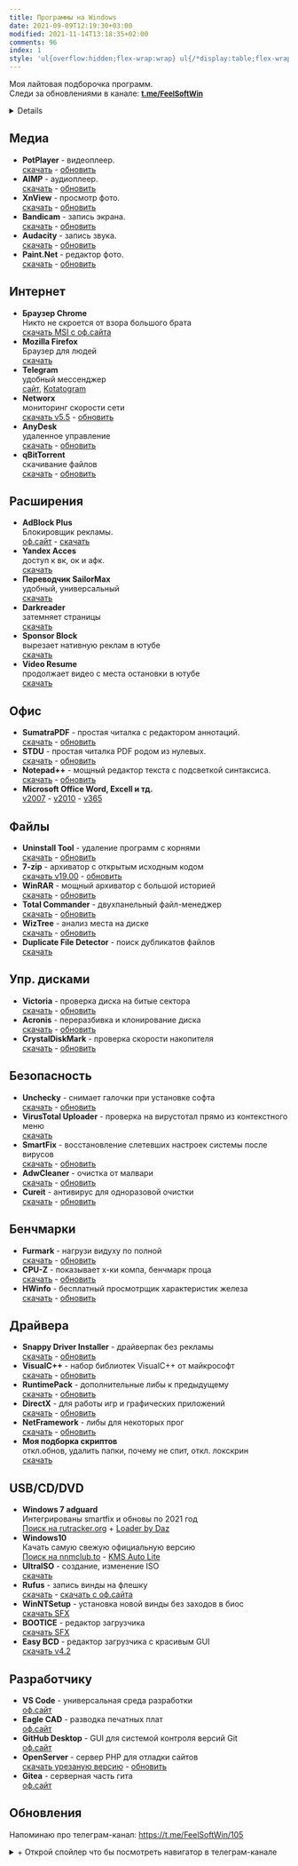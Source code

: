 ```yaml
---
title: Программы на Windows
date: 2021-09-09T12:19:30+03:00
modified: 2021-11-14T13:18:35+02:00
comments: 96
index: 1
style: 'ul{overflow:hidden;flex-wrap:wrap} ul{/*display:table;flex-wrap:wrap*/;display:flex;flex-flow:row wrap;padding:0} ul li{text-align:center;float:left;box-sizing:border-box;width:calc(50% - 8px);padding:7px 10px;background:#eee;margin:4px;list-style-type:none;min-height:50px;/*height:5em;*/padding-left:15px;padding-right:15px;border-radius:10px}'
---
```


Моя лайтовая подборочка программ.  
Следи за обновлениями в канале: <a style="font-size: 13px;" href="https://t.me/s/FeelSoftWin/105">
<strong>t.me/FeelSoftWin</strong></a>

<details markdown="1">
- toc
{: toc }
</details>


## Медиа
- **PotPlayer** - видеоплеер.  
  [скачать](#) -
  [обновить](#)
- **AIMP** - аудиоплеер.  
  [скачать](#) -
  [обновить](#)
- **XnView** - просмотр фото.  
  [скачать](#) -
  [обновить](#)
- **Bandicam** - запись экрана.  
  [скачать](#) -
  [обновить](#)
- **Audacity** - запись звука.  
  [скачать](#) -
  [обновить](#)
- **Paint.Net** - редактор фото.  
  [скачать](#) -
  [обновить](#)


## Интернет
+ **Браузер Chrome**<br>Никто не скроется от взора большого брата<br>
  [скачать MSI с оф.сайта](#)
+ **Mozilla Firefox**<br>Браузер для людей<br>
  [скачать](#)
+ **Telegram**<br>удобный мессенджер<br>
  [сайт](#), [Kotatogram](#)
+ **Networx**<br>мониторинг скорости сети<br>
  [скачать v5.5](#) -
  [обновить](#)
+ **AnyDesk**<br>удаленное управление<br>
  [скачать](#) -
  [обновить](#)
+ **qBitTorrent**<br>скачивание файлов<br>
  [скачать](#) -
  [обновить](#)

## Расширения
- **AdBlock Plus**<br>Блокировщик рекламы.<br>
  [оф.сайт](#) -
  [скачать](#)
- **Yandex Acces**<br>доступ к вк, ок и афк.<br>
  [скачать](#)
- **Переводчик SailorMax**<br>удобный, универсальный<br>
  [скачать](#)
- **Darkreader**<br>затемняет страницы<br>
  [скачать](#)
- **Sponsor Block**<br>вырезает нативную реклам в ютубе<br>
  [скачать](#)
- **Video Resume**<br>продолжает видео с места остановки в ютубе<br>
  [скачать](#)

## Офис
- **SumatraPDF** - простая читалка с редактором аннотаций.  
  [скачать](#) -
  [обновить](#)
- **STDU** - простая читалка PDF родом из нулевых.  
  [скачать](#) -
  [обновить](#)
- **Notepad++** - мощный редактор текста с подсветкой синтаксиса.     
  [скачать](#) - 
  [обновить](https://notepad-plus-plus.org/downloads/)
- **Microsoft Office Word, Excell и тд.**  
  [v2007](#) -
  [v2010](#) -
  [v365](#)


## Файлы
- **Uninstall Tool** - удаление программ с корнями  
  [скачать](#) -
  [обновить](#)
- **7-zip** - архиватор с открытым исходным кодом  
  [скачать v19.00](#) -
  [обновить](#)
- **WinRAR** - мощный архиватор с большой историей  
  [скачать](#) -
  [обновить](#)
- **Total Commander** - двухпанельный файл-менеджер  
  [скачать](#) -
  [обновить](#)
- **WizTree** - анализ места на диске  
  [скачать](#) -
  [обновить](#)
- **Duplicate File Detector** - поиск дубликатов файлов  
  [скачать](#)

## Упр. дисками 
- **Victoria** - проверка диска на битые сектора  
  [скачать](#) -
  [обновить](#)
- **Acronis** - переразбивка и клонирование диска  
  [скачать](#) -
  [обновить](#)
- **CrystalDiskMark** - проверка скорости накопителя  
  [скачать](#) -
  [обновить](#)

## Безопасность 
- **Unchecky** - снимает галочки при установке софта  
  [скачать](#) -
  [обновить](#)
- **VirusTotal Uploader** - проверка на вирустотал прямо из контекстного меню  
  [скачать](#)
- **SmartFix** - восстановление слетевших настроек системы после вирусов  
  [скачать](#) -
  [обновить](#)
- **AdwCleaner** - очистка от малвари  
  [скачать](#) -
  [обновить](#)
- **Cureit** - антивирус для одноразовой очистки  
  [скачать](#) -
  [обновить](#)

## Бенчмарки
- **Furmark** - нагрузи видуху по полной  
  [скачать](#) -
  [обновить](#)
- **CPU-Z** - показывает х-ки компа, бенчмарк проца  
  [скачать](#) -
  [обновить](#)
- **HWinfo** - бесплатный просмотрщик характеристик железа  
  [скачать](#) -
  [обновить](#)

## Драйвера
+ **Snappy Driver Installer** - драйверпак без рекламы  
  [скачать](#) -
  [обновить](#)
+ **VisualC++** - набор библиотек VisualC++ от майкрософт  
  [скачать](#) -
  [обновить](#)
+ **RuntimePack** - дополнительные либы к предыдущему  
  [скачать](#) -
  [обновить](#)
+ **DirectX** - для работы игр и графических приложений  
  [скачать](#) -
  [обновить](#)
+ **NetFramework** - либы для некоторых прог  
  [скачать](#) -
  [обновить](#)
+ **Моя подборка скриптов**<br>откл.обнов, удалить папки, почему не спит, откл. локскрин  
  [скачать](#)

## USB/CD/DVD
- **Windows 7 adguard**<br>Интегрированы smartfix и обновы по 2021 год  
  [Поиск на rutracker.org](#) +
  [Loader by Daz](#)
- **Windows10**<br>Качать самую свежую официальную версию  
  [Поиск на nnmclub.to](#) - 
  [KMS Auto Lite](#) 
- **UltraISO** - создание, изменение ISO  
  [скачать](#)
- **Rufus** - запись винды на флешку  
  [скачать](#) -
  [скачать с оф.сайта](#)
- **WinNTSetup** - установка новой винды без заходов в биос  
  [скачать SFX](#)
- **BOOTICE** - редактор загрузчика  
  [скачать SFX](#)
- **Easy BCD** - редактор загрузчика с красивым GUI    
  [скачать v4.2](https://tlgur.com/d/4rqo5v7g)

## Разработчику
- **VS Code** - универсальная среда разработки  
  [оф.сайт](#)
- **Eagle CAD** - разводка печатных плат  
  [оф.сайт](#)
- **GitHub Desktop** - GUI для системой контроля версий Git  
  [оф.сайт](#)
- **OpenServer** - сервер PHP для отладки сайтов  
  [скачать урезаную версию](#) -
  [обновить](#)
- **Gitea** - серверная часть гита<br>
  [оф.сайт](#)



## Обновления
Напоминаю про телеграм-канал: <https://t.me/FeelSoftWin/105>

<details markdown="1"><summary markdown="0">+ Открой спойлер что бы посмотреть навигатор в телеграм-канале</summary>
<center><a style="font-size: 13px;" href="https://t.me/s/FeelSoftWin/109"><strong>t.me/FeelSoftWin</strong></a></center>  
<script async src="https://telegram.org/js/telegram-widget.js?15" data-telegram-post="FeelSoftWin/109" data-width="100%"></script>
</details>
